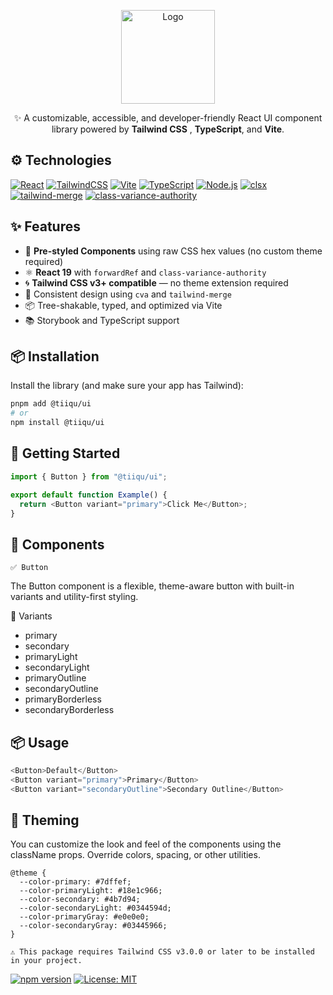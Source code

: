 <p align="center">
  <img src="https://v2.pdf2qa.org/images/logo-primary.svg" alt="Logo" width="150" />
</p>

<p align="center">
  ✨ A customizable, accessible, and developer-friendly React UI component library powered by <strong>Tailwind CSS</strong> , <strong>TypeScript</strong>, and <strong>Vite</strong>.
</p>

## ⚙️ Technologies

[![React](https://img.shields.io/badge/React-20232a?style=for-the-badge&logo=react&logoColor=61DAFB)](https://react.dev)
[![TailwindCSS](https://img.shields.io/badge/TailwindCSS-0ea5e9?style=for-the-badge&logo=tailwindcss&logoColor=white)](https://tailwindcss.com)
[![Vite](https://img.shields.io/badge/Vite-646CFF?style=for-the-badge&logo=vite&logoColor=white)](https://vitejs.dev)
[![TypeScript](https://img.shields.io/badge/TypeScript-007ACC?style=for-the-badge&logo=typescript&logoColor=white)](https://www.typescriptlang.org/)
[![Node.js](https://img.shields.io/badge/Node.js-339933?style=for-the-badge&logo=node.js&logoColor=white)](https://nodejs.org/en/download)
[![clsx](https://img.shields.io/badge/clsx-1e293b?style=for-the-badge&logo=npm&logoColor=white)](https://github.com/lukeed/clsx)
[![tailwind-merge](https://img.shields.io/badge/tw--merge-06b6d4?style=for-the-badge&logo=tailwindcss&logoColor=white)](https://github.com/dcastil/tailwind-merge)
[![class-variance-authority](https://img.shields.io/badge/CVA-8b5cf6?style=for-the-badge&logo=vercel&logoColor=white)](https://cva.style)

## ✨ Features

- 🎨 **Pre-styled Components** using raw CSS hex values (no custom theme required)
- ⚛️ **React 19** with `forwardRef` and `class-variance-authority`
- 🌀 **Tailwind CSS v3+ compatible** — no theme extension required
- 💅 Consistent design using `cva` and `tailwind-merge`
- 📦 Tree-shakable, typed, and optimized via Vite
- 📚 Storybook and TypeScript support

## 📦 Installation

Install the library (and make sure your app has Tailwind):

```bash
pnpm add @tiiqu/ui
# or
npm install @tiiqu/ui
```

## 🚀 Getting Started

```javascript
import { Button } from "@tiiqu/ui";

export default function Example() {
  return <Button variant="primary">Click Me</Button>;
}
```

## 🧱 Components

```
✅ Button
```

The Button component is a flexible, theme-aware button with built-in variants and utility-first styling.

🎨 Variants

- primary
- secondary
- primaryLight
- secondaryLight
- primaryOutline
- secondaryOutline
- primaryBorderless
- secondaryBorderless

## 📦 Usage

```javascript
<Button>Default</Button>
<Button variant="primary">Primary</Button>
<Button variant="secondaryOutline">Secondary Outline</Button>


```

## 🎨 Theming

You can customize the look and feel of the components using the className props. Override colors, spacing, or other utilities.

```
@theme {
  --color-primary: #7dffef;
  --color-primaryLight: #18e1c966;
  --color-secondary: #4b7d94;
  --color-secondaryLight: #0344594d;
  --color-primaryGray: #e0e0e0;
  --color-secondaryGray: #03445966;
}

```

```
⚠️ This package requires Tailwind CSS v3.0.0 or later to be installed in your project.

```

[![npm version](https://img.shields.io/npm/v/@tiiqu/ui)](https://www.npmjs.com/package/@tiiqu/ui)
[![License: MIT](https://img.shields.io/badge/License-MIT-green.svg)](LICENSE)

